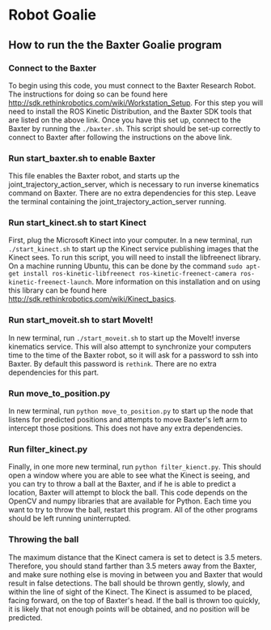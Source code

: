 # Robot Goalie

## How to run the the Baxter Goalie program

### Connect to the Baxter
To begin using this code, you must connect to the Baxter Research Robot. The instructions for doing so can be found here http://sdk.rethinkrobotics.com/wiki/Workstation_Setup. For this step you will need to install the ROS Kinetic Distribution, and the Baxter SDK tools that are listed on the above link. Once you have this set up, connect to the Baxter by running the `./baxter.sh`. This script should be set-up correctly to connect to Baxter after following the instructions on the above link.

### Run start_baxter.sh to enable Baxter
This file enables the Baxter robot, and starts up the joint_trajectory_action_server, which is necessary to run inverse kinematics command on Baxter. There are no extra dependencies for this step. Leave the terminal containing the joint_trajectory_action_server running.

### Run start_kinect.sh to start Kinect
First, plug the Microsoft Kinect into your computer. In a new terminal, run `./start_kinect.sh` to start up the Kinect service publishing images that the Kinect sees. To run this script, you will need to install the libfreenect library. On a machine running Ubuntu, this can be done by the command `sudo apt-get install ros-kinetic-libfreenect ros-kinetic-freenect-camera ros-kinetic-freenect-launch`. More information on this installation and on using this library can be found here http://sdk.rethinkrobotics.com/wiki/Kinect_basics. 

### Run start_moveit.sh to start MoveIt!
In  new terminal, run `./start_moveit.sh` to start up the MoveIt! inverse kinematics service. This will also attempt to synchronize your computers time to the time of the Baxter robot, so it will ask for a password to ssh into Baxter. By default this password is `rethink`. There are no extra dependencies for this part.

### Run move_to_position.py
In  new terminal, run `python move_to_position.py` to start up the node that listens for predicted positions and attempts to move Baxter's left arm to intercept those positions. This does not have any extra dependencies.

### Run filter_kinect.py
Finally, in one more new terminal, run `python filter_kienct.py`. This should open a window where you are able to see what the Kinect is seeing, and you can try to throw a ball at the Baxter, and if he is able to predict a location, Baxter will attempt to block the ball. This code depends on the OpenCV and numpy libraries that are available for Python. Each time you want to try to throw the ball, restart this program. All of the other programs should be left running uninterrupted.

### Throwing the ball
The maximum distance that the Kinect camera is set to detect is 3.5 meters. Therefore, you should stand farther than 3.5 meters away from the Baxter, and make sure nothing else is moving in between you and Baxter that would result in false detections. The ball should be thrown gently, slowly, and within the line of sight of the Kinect. The Kinect is assumed to be placed, facing forward, on the top of Baxter's head. If the ball is thrown too quickly, it is likely that not enough points will be obtained, and no position will be predicted. 
